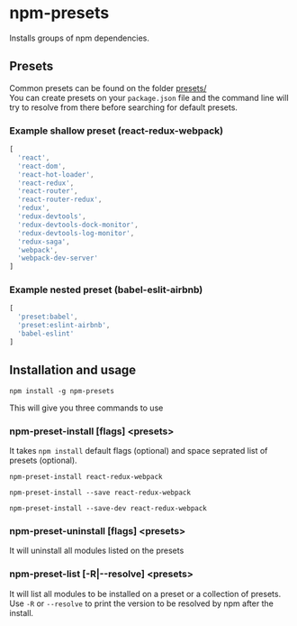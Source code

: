 # npm-presets
Installs groups of npm dependencies.

## Presets
Common presets can be found on the folder [presets/]()  
You can create presets on your `package.json` file and the command line will try to resolve from there before searching for default presets.

### Example shallow preset (react-redux-webpack)
```javascript
[
  'react',
  'react-dom',
  'react-hot-loader',
  'react-redux',
  'react-router',
  'react-router-redux',
  'redux',
  'redux-devtools',
  'redux-devtools-dock-monitor',
  'redux-devtools-log-monitor',
  'redux-saga',
  'webpack',
  'webpack-dev-server'
]
```
### Example nested preset (babel-eslit-airbnb)
```javascript
[
  'preset:babel',
  'preset:eslint-airbnb',
  'babel-eslint'
]
```

## Installation and usage
`npm install -g npm-presets`

This will give you three commands to use

### npm-preset-install [flags] &lt;presets&gt;
It takes `npm install` default flags (optional) and space seprated list of presets (optional).  
```
npm-preset-install react-redux-webpack

npm-preset-install --save react-redux-webpack

npm-preset-install --save-dev react-redux-webpack
``` 
### npm-preset-uninstall [flags] &lt;presets&gt;
It will uninstall all modules listed on the presets 

### npm-preset-list [-R|--resolve] &lt;presets&gt;
It will list all modules to be installed on a preset or a collection of presets.  
Use `-R` or `--resolve` to print the version to be resolved by npm after the install.
